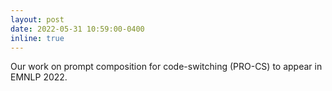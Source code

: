 ```yaml
---
layout: post
date: 2022-05-31 10:59:00-0400
inline: true
---
```

Our work on prompt composition for code-switching (PRO-CS) to appear in EMNLP 2022.

